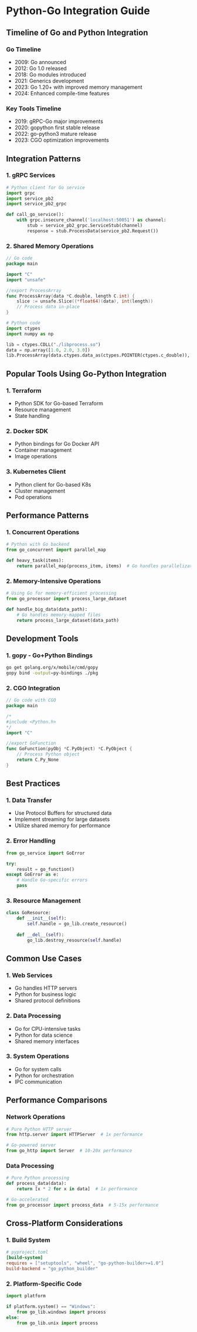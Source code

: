 # Python-Go Integration Guide

## Timeline of Go and Python Integration

### Go Timeline
- 2009: Go announced
- 2012: Go 1.0 released
- 2018: Go modules introduced
- 2021: Generics development
- 2023: Go 1.20+ with improved memory management
- 2024: Enhanced compile-time features

### Key Tools Timeline
- 2019: gRPC-Go major improvements
- 2020: gopython first stable release
- 2022: go-python3 mature release
- 2023: CGO optimization improvements

## Integration Patterns

### 1. gRPC Services
```python
# Python client for Go service
import grpc
import service_pb2
import service_pb2_grpc

def call_go_service():
    with grpc.insecure_channel('localhost:50051') as channel:
        stub = service_pb2_grpc.ServiceStub(channel)
        response = stub.ProcessData(service_pb2.Request())
```

### 2. Shared Memory Operations
```go
// Go code
package main

import "C"
import "unsafe"

//export ProcessArray
func ProcessArray(data *C.double, length C.int) {
    slice := unsafe.Slice((*float64)(data), int(length))
    // Process data in-place
}
```

```python
# Python code
import ctypes
import numpy as np

lib = ctypes.CDLL("./libprocess.so")
data = np.array([1.0, 2.0, 3.0])
lib.ProcessArray(data.ctypes.data_as(ctypes.POINTER(ctypes.c_double)), len(data))
```

## Popular Tools Using Go-Python Integration

### 1. Terraform
- Python SDK for Go-based Terraform
- Resource management
- State handling

### 2. Docker SDK
- Python bindings for Go Docker API
- Container management
- Image operations

### 3. Kubernetes Client
- Python client for Go-based K8s
- Cluster management
- Pod operations

## Performance Patterns

### 1. Concurrent Operations
```python
# Python with Go backend
from go_concurrent import parallel_map

def heavy_task(items):
    return parallel_map(process_item, items)  # Go handles parallelization
```

### 2. Memory-Intensive Operations
```python
# Using Go for memory-efficient processing
from go_processor import process_large_dataset

def handle_big_data(data_path):
    # Go handles memory-mapped files
    return process_large_dataset(data_path)
```

## Development Tools

### 1. gopy - Go+Python Bindings
```bash
go get golang.org/x/mobile/cmd/gopy
gopy bind -output=py-bindings ./pkg
```

### 2. CGO Integration
```go
// Go code with CGO
package main

/*
#include <Python.h>
*/
import "C"

//export GoFunction
func GoFunction(pyObj *C.PyObject) *C.PyObject {
    // Process Python object
    return C.Py_None
}
```

## Best Practices

### 1. Data Transfer
- Use Protocol Buffers for structured data
- Implement streaming for large datasets
- Utilize shared memory for performance

### 2. Error Handling
```python
from go_service import GoError

try:
    result = go_function()
except GoError as e:
    # Handle Go-specific errors
    pass
```

### 3. Resource Management
```python
class GoResource:
    def __init__(self):
        self.handle = go_lib.create_resource()
    
    def __del__(self):
        go_lib.destroy_resource(self.handle)
```

## Common Use Cases

### 1. Web Services
- Go handles HTTP servers
- Python for business logic
- Shared protocol definitions

### 2. Data Processing
- Go for CPU-intensive tasks
- Python for data science
- Shared memory interfaces

### 3. System Operations
- Go for system calls
- Python for orchestration
- IPC communication

## Performance Comparisons

### Network Operations
```python
# Pure Python HTTP server
from http.server import HTTPServer  # 1x performance

# Go-powered server
from go_http import Server  # 10-20x performance
```

### Data Processing
```python
# Pure Python processing
def process_data(data):
    return [x * 2 for x in data]  # 1x performance

# Go-accelerated
from go_processor import process_data  # 5-15x performance
```

## Cross-Platform Considerations

### 1. Build System
```toml
# pyproject.toml
[build-system]
requires = ["setuptools", "wheel", "go-python-builder>=1.0"]
build-backend = "go_python_builder"
```

### 2. Platform-Specific Code
```python
import platform

if platform.system() == "Windows":
    from go_lib.windows import process
else:
    from go_lib.unix import process
```
